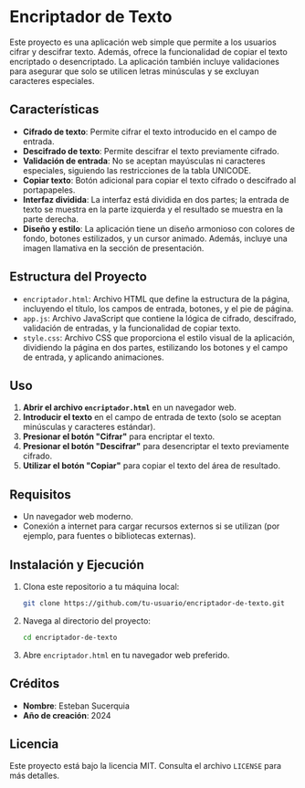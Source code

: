 # Encriptador de Texto

Este proyecto es una aplicación web simple que permite a los usuarios cifrar y descifrar texto. Además, ofrece la funcionalidad de copiar el texto encriptado o desencriptado. La aplicación también incluye validaciones para asegurar que solo se utilicen letras minúsculas y se excluyan caracteres especiales.

## Características

- **Cifrado de texto**: Permite cifrar el texto introducido en el campo de entrada.
- **Descifrado de texto**: Permite descifrar el texto previamente cifrado.
- **Validación de entrada**: No se aceptan mayúsculas ni caracteres especiales, siguiendo las restricciones de la tabla UNICODE.
- **Copiar texto**: Botón adicional para copiar el texto cifrado o descifrado al portapapeles.
- **Interfaz dividida**: La interfaz está dividida en dos partes; la entrada de texto se muestra en la parte izquierda y el resultado se muestra en la parte derecha.
- **Diseño y estilo**: La aplicación tiene un diseño armonioso con colores de fondo, botones estilizados, y un cursor animado. Además, incluye una imagen llamativa en la sección de presentación.

## Estructura del Proyecto

- `encriptador.html`: Archivo HTML que define la estructura de la página, incluyendo el título, los campos de entrada, botones, y el pie de página.
- `app.js`: Archivo JavaScript que contiene la lógica de cifrado, descifrado, validación de entradas, y la funcionalidad de copiar texto.
- `style.css`: Archivo CSS que proporciona el estilo visual de la aplicación, dividiendo la página en dos partes, estilizando los botones y el campo de entrada, y aplicando animaciones.

## Uso

1. **Abrir el archivo `encriptador.html`** en un navegador web.
2. **Introducir el texto** en el campo de entrada de texto (solo se aceptan minúsculas y caracteres estándar).
3. **Presionar el botón "Cifrar"** para encriptar el texto.
4. **Presionar el botón "Descifrar"** para desencriptar el texto previamente cifrado.
5. **Utilizar el botón "Copiar"** para copiar el texto del área de resultado.

## Requisitos

- Un navegador web moderno.
- Conexión a internet para cargar recursos externos si se utilizan (por ejemplo, para fuentes o bibliotecas externas).

## Instalación y Ejecución

1. Clona este repositorio a tu máquina local:

    ```bash
    git clone https://github.com/tu-usuario/encriptador-de-texto.git
    ```

2. Navega al directorio del proyecto:

    ```bash
    cd encriptador-de-texto
    ```

3. Abre `encriptador.html` en tu navegador web preferido.

## Créditos

- **Nombre**: Esteban Sucerquia
- **Año de creación**: 2024

## Licencia

Este proyecto está bajo la licencia MIT. Consulta el archivo `LICENSE` para más detalles.
